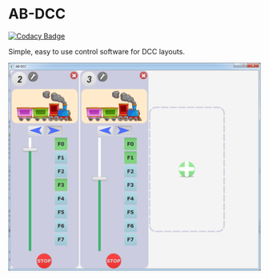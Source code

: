 # AB-DCC

[![Codacy Badge](https://api.codacy.com/project/badge/Grade/e54b814a11b94854b0626594f0cccf20)](https://app.codacy.com/app/berry120/AB-DCC?utm_source=github.com&utm_medium=referral&utm_content=berry120/AB-DCC&utm_campaign=Badge_Grade_Dashboard)

Simple, easy to use control software for DCC layouts.

![alt text](https://raw.githubusercontent.com/berry120/AB-DCC/master/early-screenshot.png "Just an early screenshot!")